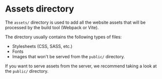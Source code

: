 # Assets directory

The `assets/` directory is used to add all the website assets that will be processed by the build tool (Webpack or Vite).

The directory usually contains the following types of files:

- Stylesheets (CSS, SASS, etc.)
- Fonts
- Images that won't be served from the `public/` directory.

If you want to serve assets from the server, we recommend taking a look at the `public/` directory.